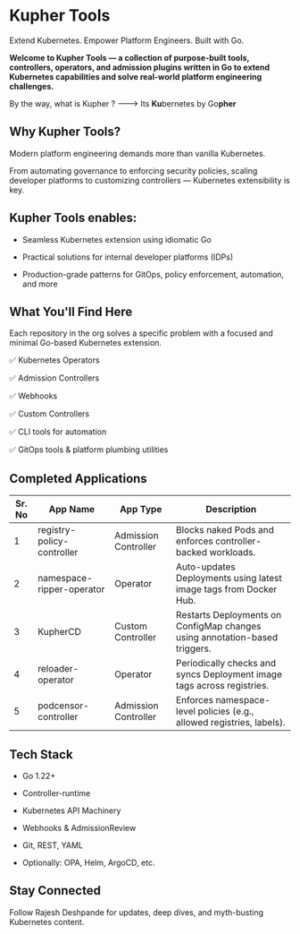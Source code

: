 # Kupher Tools
Extend Kubernetes. Empower Platform Engineers. Built with Go.

**Welcome to Kupher Tools — a collection of purpose-built tools, controllers, operators, and admission plugins written in Go to extend Kubernetes capabilities and solve real-world platform engineering challenges.**

By the way, what is Kupher ? ---> Its **Ku**bernetes by Go**pher**

## Why Kupher Tools?
Modern platform engineering demands more than vanilla Kubernetes.

From automating governance to enforcing security policies, scaling developer platforms to customizing controllers — Kubernetes extensibility is key.

## Kupher Tools enables:

- Seamless Kubernetes extension using idiomatic Go

- Practical solutions for internal developer platforms (IDPs)

- Production-grade patterns for GitOps, policy enforcement, automation, and more

## What You'll Find Here
Each repository in the org solves a specific problem with a focused and minimal Go-based Kubernetes extension.

✅ Kubernetes Operators

✅ Admission Controllers

✅ Webhooks

✅ Custom Controllers

✅ CLI tools for automation

✅ GitOps tools & platform plumbing utilities

## Completed Applications
| Sr. No | App Name                          | App Type             | Description                                                                 |
|--------|-----------------------------------|----------------------|-----------------------------------------------------------------------------|
| 1      | registry-policy-controller        | Admission Controller | Blocks naked Pods and enforces controller-backed workloads.                |
| 2      | namespace-ripper-operator         | Operator             | Auto-updates Deployments using latest image tags from Docker Hub.          |
| 3      | KupherCD                          | Custom Controller    | Restarts Deployments on ConfigMap changes using annotation-based triggers. |
| 4      | reloader-operator                 | Operator             | Periodically checks and syncs Deployment image tags across registries.     |
| 5      | podcensor-controller              | Admission Controller | Enforces namespace-level policies (e.g., allowed registries, labels).      |



## Tech Stack
- Go 1.22+

- Controller-runtime

- Kubernetes API Machinery

- Webhooks & AdmissionReview

- Git, REST, YAML
  
- Optionally: OPA, Helm, ArgoCD, etc.

## Stay Connected
Follow Rajesh Deshpande for updates, deep dives, and myth-busting Kubernetes content.
